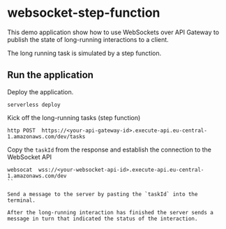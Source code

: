 # websocket-step-function

This demo application show how to use WebSockets over API Gateway to publish the state of long-running interactions to a client.

The long running task is simulated by a step function.

## Run the application

Deploy the application.
```
serverless deploy
```

Kick off the long-running tasks (step function)
```
http POST  https://<your-api-gateway-id>.execute-api.eu-central-1.amazonaws.com/dev/tasks
```

Copy the `taskId` from the response and establish the connection to the WebSocket API

```
websocat  wss://<your-websocket-api-id>.execute-api.eu-central-1.amazonaws.com/dev
``

Send a message to the server by pasting the `taskId` into the terminal.

After the long-running interaction has finished the server sends a message in turn that indicated the status of the interaction.